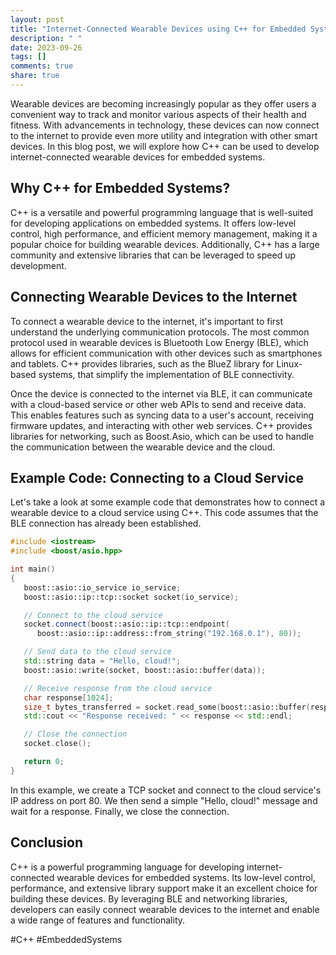 ```yaml
---
layout: post
title: "Internet-Connected Wearable Devices using C++ for Embedded Systems"
description: " "
date: 2023-09-26
tags: []
comments: true
share: true
---
```


Wearable devices are becoming increasingly popular as they offer users a convenient way to track and monitor various aspects of their health and fitness. With advancements in technology, these devices can now connect to the internet to provide even more utility and integration with other smart devices. In this blog post, we will explore how C++ can be used to develop internet-connected wearable devices for embedded systems.

## Why C++ for Embedded Systems?

C++ is a versatile and powerful programming language that is well-suited for developing applications on embedded systems. It offers low-level control, high performance, and efficient memory management, making it a popular choice for building wearable devices. Additionally, C++ has a large community and extensive libraries that can be leveraged to speed up development.

## Connecting Wearable Devices to the Internet

To connect a wearable device to the internet, it's important to first understand the underlying communication protocols. The most common protocol used in wearable devices is Bluetooth Low Energy (BLE), which allows for efficient communication with other devices such as smartphones and tablets. C++ provides libraries, such as the BlueZ library for Linux-based systems, that simplify the implementation of BLE connectivity.

Once the device is connected to the internet via BLE, it can communicate with a cloud-based service or other web APIs to send and receive data. This enables features such as syncing data to a user's account, receiving firmware updates, and interacting with other web services. C++ provides libraries for networking, such as Boost.Asio, which can be used to handle the communication between the wearable device and the cloud.

## Example Code: Connecting to a Cloud Service

Let's take a look at some example code that demonstrates how to connect a wearable device to a cloud service using C++. This code assumes that the BLE connection has already been established.

```cpp
#include <iostream>
#include <boost/asio.hpp>

int main()
{
   boost::asio::io_service io_service;
   boost::asio::ip::tcp::socket socket(io_service);

   // Connect to the cloud service
   socket.connect(boost::asio::ip::tcp::endpoint(
      boost::asio::ip::address::from_string("192.168.0.1"), 80));

   // Send data to the cloud service
   std::string data = "Hello, cloud!";
   boost::asio::write(socket, boost::asio::buffer(data));

   // Receive response from the cloud service
   char response[1024];
   size_t bytes_transferred = socket.read_some(boost::asio::buffer(response));
   std::cout << "Response received: " << response << std::endl;

   // Close the connection
   socket.close();

   return 0;
}
```

In this example, we create a TCP socket and connect to the cloud service's IP address on port 80. We then send a simple "Hello, cloud!" message and wait for a response. Finally, we close the connection.

## Conclusion

C++ is a powerful programming language for developing internet-connected wearable devices for embedded systems. Its low-level control, performance, and extensive library support make it an excellent choice for building these devices. By leveraging BLE and networking libraries, developers can easily connect wearable devices to the internet and enable a wide range of features and functionality.

#C++ #EmbeddedSystems